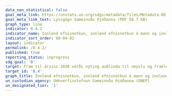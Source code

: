 ```yaml
---
data_non_statistical: false
goal_meta_link: https://unstats.un.org/sdgs/metadata/files/Metadata-08-04-02.pdf
goal_meta_link_text: Lýsigögn Sameinuðu Þjóðanna (PDF 58.7 KB)
graph_type: line
indicator: 8.4.2
indicator_name: Innlend efnisnotkun, innlend efnisnotkun á mann og innlend efnisnotkun miðað við verga landsframleiðslu.
indicator_sort_order: 08-04-02
layout: indicator
permalink: /8-4-2/
published: true
reporting_status: inprogress
sdg_goal: '8'
target: Fram til ársins 2030 verði nýting auðlinda til neyslu og framleiðslu bætt jafnt og þétt og leitast við að draga úr hagvexti sem gengur á náttúruna í samræmi við tíu ára rammaáætlun um sjálfbæra neyslu og framleiðslu, með hátekjuríkin í fararbroddi.
target_id: '8.4'
graph_title: Innlend efnisnotkun, innlend efnisnotkun á mann og innlend efnisnotkun miðað við verga landsframleiðslu.
un_custodian_agency: Umhverfisstofnun Sameinuðu Þjóðanna (UNEP)
un_designated_tier: '1'
---
```

